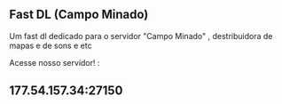 ## Fast DL (Campo Minado)

Um fast dl dedicado para o servidor "Campo Minado" , destribuidora de mapas e de sons e etc

Acesse nosso servidor! :
## 177.54.157.34:27150
